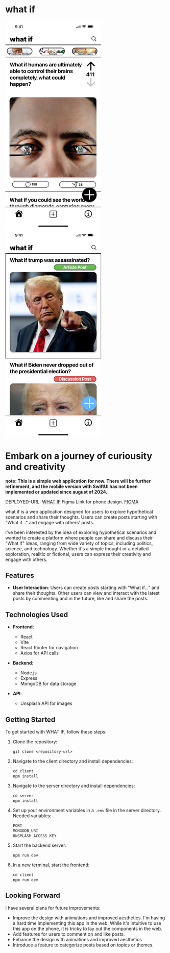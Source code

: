 # what if
<img src="./pictures/num1.png" alt="alt text" width="300"/><img src="./pictures/num2.png" alt="alt text" width="300"/>
# **Embark on a journey of curiousity and creativity**



**note: This is a simple web application for now. There will be further refinement, and the mobile version with SwiftUI has not been implemented or updated since august of 2024.**

DEPLOYED-URL: [WHAT IF](https://what-if-72gt.onrender.com)
Figma Link for phone design. [FIGMA](https://www.figma.com/design/G6O3N00KQlUa1w6VNPC03l/What-if?node-id=0-1&t=CdRa0vTsUsB1f2cJ-1)

what if is a web application designed for users to explore hypothetical scenarios and share their thoughts. Users can create posts starting with "What if..." and engage with others' posts. 

I've been interested by the idea of exploring hypothetical scenarios and wanted to create a platform where people can share and discuss their "What if" ideas, ranging from wide variety of topics, including politics, science, and technology. Whether it's a simple thought or a detailed exploration, realitic or fictional, users can express their creativity and engage with others.



## Features

- **User Interaction**: Users can create posts starting with "What if..." and share their thoughts. Other users can view and interact with the latest posts by commenting and in the future, like and share the posts. 


## Technologies Used

- **Frontend**: 
  - React
  - Vite
  - React Router for navigation
  - Axios for API calls

- **Backend**: 
  - Node.js
  - Express
  - MongoDB for data storage

- **API**:
  - Unsplash API for images

## Getting Started

To get started with WHAT IF, follow these steps:

1. Clone the repository:
   ```
   git clone <repository-url>
   ```

2. Navigate to the client directory and install dependencies:
   ```
   cd client
   npm install
   ```

3. Navigate to the server directory and install dependencies:
   ```
   cd server
   npm install
   ```

4. Set up your environment variables in a `.env` file in the server directory. Needed variables:
   ```
   PORT
   MONGODB_URI
   UNSPLASH_ACCESS_KEY
   ```

5. Start the backend server:
   ```
   npm run dev
   ```

6. In a new terminal, start the frontend:
   ```
   cd client
   npm run dev
   ```


## Looking Forward

I have several plans for future improvements:

- Improve the design with animations and improved aesthetics. I'm having a hard time implementing this app in the web. While it's intuitive to use this app on the phone, it is tricky to lay out the components in the web. 
- Add features for users to comment on and like posts.
- Enhance the design with animations and improved aesthetics.
- Introduce a feature to categorize posts based on topics or themes.

